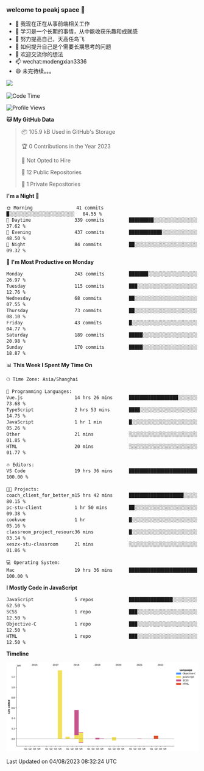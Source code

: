 ### welcome to peakj space 👋



- 🔭 我现在正在从事前端相关工作
- 🌱 学习是一个长期的事情，从中能收获乐趣和成就感
- 👯 努力提高自己，天高任鸟飞
- 🤔 如何提升自己是个需要长期思考的问题
- 💬 欢迎交流你的想法
- 📫 wechat:modengxian3336
- 😄 未完待续。。。

![](https://s2.ax1x.com/2019/06/28/ZKxc4J.jpg)

<!--START_SECTION:waka-->
![Code Time](http://img.shields.io/badge/Code%20Time-2%2C678%20hrs%2029%20mins-blue)

![Profile Views](http://img.shields.io/badge/Profile%20Views-0-blue)

**🐱 My GitHub Data** 

> 📦 105.9 kB Used in GitHub's Storage 
 > 
> 🏆 0 Contributions in the Year 2023
 > 
> 🚫 Not Opted to Hire
 > 
> 📜 12 Public Repositories 
 > 
> 🔑 1 Private Repositories 
 > 
**I'm a Night 🦉** 

```text
🌞 Morning                41 commits          █░░░░░░░░░░░░░░░░░░░░░░░░   04.55 % 
🌆 Daytime                339 commits         █████████░░░░░░░░░░░░░░░░   37.62 % 
🌃 Evening                437 commits         ████████████░░░░░░░░░░░░░   48.50 % 
🌙 Night                  84 commits          ██░░░░░░░░░░░░░░░░░░░░░░░   09.32 % 
```
📅 **I'm Most Productive on Monday** 

```text
Monday                   243 commits         ███████░░░░░░░░░░░░░░░░░░   26.97 % 
Tuesday                  115 commits         ███░░░░░░░░░░░░░░░░░░░░░░   12.76 % 
Wednesday                68 commits          ██░░░░░░░░░░░░░░░░░░░░░░░   07.55 % 
Thursday                 73 commits          ██░░░░░░░░░░░░░░░░░░░░░░░   08.10 % 
Friday                   43 commits          █░░░░░░░░░░░░░░░░░░░░░░░░   04.77 % 
Saturday                 189 commits         █████░░░░░░░░░░░░░░░░░░░░   20.98 % 
Sunday                   170 commits         █████░░░░░░░░░░░░░░░░░░░░   18.87 % 
```


📊 **This Week I Spent My Time On** 

```text
🕑︎ Time Zone: Asia/Shanghai

💬 Programming Languages: 
Vue.js                   14 hrs 26 mins      ██████████████████░░░░░░░   73.68 % 
TypeScript               2 hrs 53 mins       ████░░░░░░░░░░░░░░░░░░░░░   14.75 % 
JavaScript               1 hr 1 min          █░░░░░░░░░░░░░░░░░░░░░░░░   05.26 % 
Other                    21 mins             ░░░░░░░░░░░░░░░░░░░░░░░░░   01.85 % 
HTML                     20 mins             ░░░░░░░░░░░░░░░░░░░░░░░░░   01.77 % 

🔥 Editors: 
VS Code                  19 hrs 36 mins      █████████████████████████   100.00 % 

🐱‍💻 Projects: 
coach_client_for_better_m15 hrs 42 mins      ████████████████████░░░░░   80.15 % 
pc-stu-client            1 hr 50 mins        ██░░░░░░░░░░░░░░░░░░░░░░░   09.38 % 
cookvue                  1 hr                █░░░░░░░░░░░░░░░░░░░░░░░░   05.16 % 
classroom_project_resourc36 mins             █░░░░░░░░░░░░░░░░░░░░░░░░   03.14 % 
xeszx-stu-classroom      21 mins             ░░░░░░░░░░░░░░░░░░░░░░░░░   01.86 % 

💻 Operating System: 
Mac                      19 hrs 36 mins      █████████████████████████   100.00 % 
```

**I Mostly Code in JavaScript** 

```text
JavaScript               5 repos             ████████████████░░░░░░░░░   62.50 % 
SCSS                     1 repo              ███░░░░░░░░░░░░░░░░░░░░░░   12.50 % 
Objective-C              1 repo              ███░░░░░░░░░░░░░░░░░░░░░░   12.50 % 
HTML                     1 repo              ███░░░░░░░░░░░░░░░░░░░░░░   12.50 % 
```



**Timeline**

![Lines of Code chart](https://raw.githubusercontent.com/PeakJ/PeakJ/master/assets/bar_graph.png)


 Last Updated on 04/08/2023 08:32:24 UTC
<!--END_SECTION:waka-->
